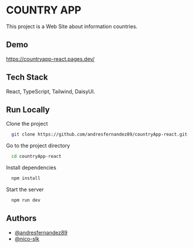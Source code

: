 # COUNTRY APP

This project is a Web Site about information countries.

## Demo

https://countryapp-react.pages.dev/

## Tech Stack

React, TypeScript, Tailwind, DaisyUI.

## Run Locally

Clone the project

```bash
  git clone https://github.com/andresfernandez89/countryApp-react.git
```

Go to the project directory

```bash
  cd countryApp-react
```

Install dependencies

```bash
  npm install
```

Start the server

```bash
  npm run dev
```

## Authors

- [@andresfernandez89](https://github.com/andresfernandez89)
- [@nico-slk](https://github.com/nico-slk)


